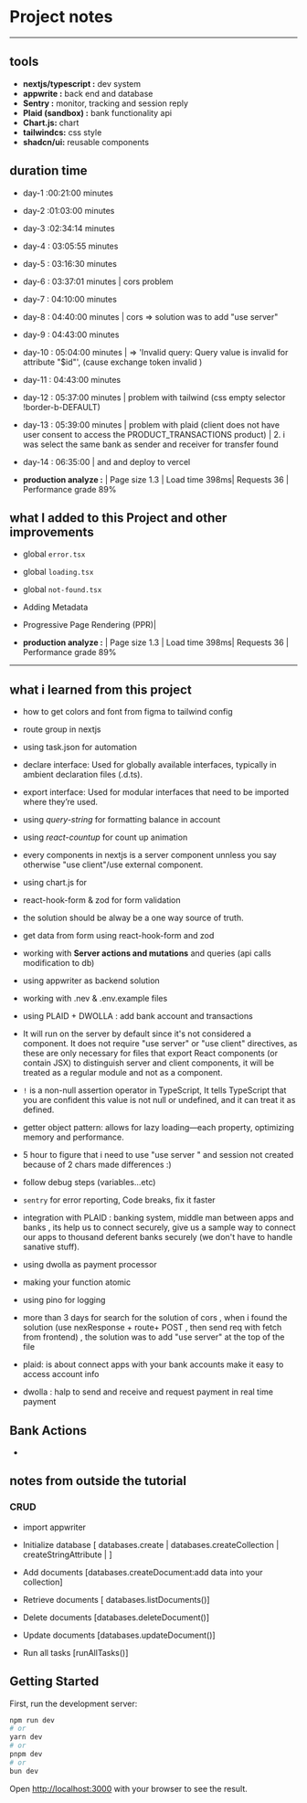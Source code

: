 # Project notes

---

## tools

- **nextjs/typescript :** dev system
- **appwrite :** back end and database
- **Sentry :** monitor, tracking and session reply
- **Plaid (sandbox) :** bank functionality api
- **Chart.js:** chart
- **tailwindcs:** css style
- **shadcn/ui:** reusable components

## duration time

- day-1 :00:21:00 minutes
- day-2 :01:03:00 minutes
- day-3 :02:34:14 minutes
- day-4 : 03:05:55 minutes
- day-5 : 03:16:30 minutes
- day-6 : 03:37:01 minutes | cors problem
- day-7 : 04:10:00 minutes
- day-8 : 04:40:00 minutes | cors => solution was to add "use server"
- day-9 : 04:43:00 minutes
- day-10 : 05:04:00 minutes | => 'Invalid query: Query value is invalid for attribute "$id"', (cause exchange token invalid )
- day-11 : 04:43:00 minutes
- day-12 : 05:37:00 minutes | problem with tailwind (css empty selector !border-b-DEFAULT)
- day-13 : 05:39:00 minutes | problem with plaid (client does not have user consent to access the PRODUCT_TRANSACTIONS product) | 2. i was select the same bank as sender and receiver for transfer found
- day-14 : 06:35:00 | and and deploy to vercel

- **production analyze :** | Page size 1.3 | Load time 398ms| Requests 36
  | Performance grade 89%

## what I added to this Project and other improvements

- global `error.tsx`
- global `loading.tsx`
- global `not-found.tsx`
- Adding Metadata
- Progressive Page Rendering (PPR)|

- **production analyze :** | Page size 1.3 | Load time 398ms| Requests 36
  | Performance grade 89%

---

## what i learned from this project

- how to get colors and font from figma to tailwind config
- route group in nextjs
- using task.json for automation
- declare interface: Used for globally available interfaces, typically in ambient declaration files (.d.ts).
- export interface: Used for modular interfaces that need to be imported where they’re used.

- using _query-string_ for formatting balance in account
- using _react-countup_ for count up animation

- every components in nextjs is a server component unnless you say otherwise "use client"/use external component.

- using chart.js for
- react-hook-form & zod for form validation

- the solution should be alway be a one way source of truth.
- get data from form using react-hook-form and zod
- working with **Server actions and mutations** and queries (api calls modification to db)
- using appwriter as backend solution
- working with .nev & .env.example files
- using PLAID + DWOLLA : add bank account and transactions

- It will run on the server by default since it's not considered a component. It does not require "use server" or "use client" directives, as these are only necessary for files that export React components (or contain JSX) to distinguish server and client components, it will be treated as a regular module and not as a component.
- `!` is a non-null assertion operator in TypeScript, It tells TypeScript that you are confident this value is not null or undefined, and it can treat it as defined.
- getter object pattern: allows for lazy loading—each property, optimizing memory and performance.

- 5 hour to figure that i need to use "use server " and session not created because of 2 chars made differences :)
- follow debug steps (variables...etc)
- `sentry` for error reporting, Code breaks, fix it faster
- integration with PLAID : banking system, middle man between apps and banks , its help us to connect securely, give us a sample way to connect our apps to thousand deferent banks securely (we don't have to handle sanative stuff).
- using dwolla as payment processor
- making your function atomic
- using pino for logging
- more than 3 days for search for the solution of cors , when i found the solution (use nexResponse + route+ POST , then send req with fetch from frontend) , the solution was to add "use server" at the top of the file

- plaid: is about connect apps with your bank accounts make it easy to access account info
- dwolla : halp to send and receive and request payment in real time payment

## Bank Actions

-

## notes from outside the tutorial

### CRUD

- import appwriter
- Initialize database [ databases.create | databases.createCollection | createStringAttribute | ]
- Add documents [databases.createDocument:add data into your collection]
- Retrieve documents [ databases.listDocuments()]
- Delete documents [databases.deleteDocument()]
- Update documents [databases.updateDocument()]

- Run all tasks [runAllTasks()]

## Getting Started

First, run the development server:

```bash
npm run dev
# or
yarn dev
# or
pnpm dev
# or
bun dev
```

Open [http://localhost:3000](http://localhost:3000) with your browser to see the result.
